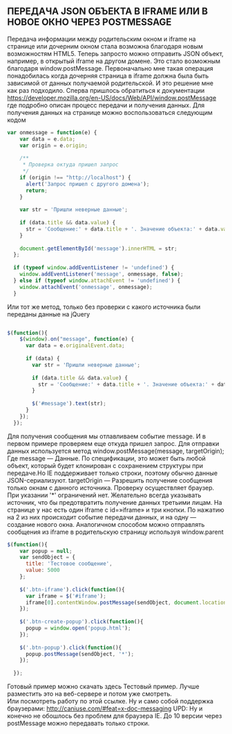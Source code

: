	
## ПЕРЕДАЧА JSON ОБЪЕКТА В IFRAME ИЛИ В НОВОЕ ОКНО ЧЕРЕЗ POSTMESSAGE

Передача информации между родительским окном и iframe на странице или дочерним окном стала возможна благодаря новым возможностям HTML5. Теперь запросто можно отправить JSON объект, например, в открытый iframe на другом домене. Это стало возможным благодаря window.postMessage.
Первоначально мне такая операция понадобилась когда дочерняя страница в iframe  должна была быть зависимой от данных получаемой родительской. И это решение мне как раз подходило. Сперва пришлось обратиться к документации https://developer.mozilla.org/en-US/docs/Web/API/window.postMessage где подробно описан процесс передачи и получения данных.
Для получения данных на странице можно воспользоваться следующим кодом

```javascript
var onmessage = function(e) {
    var data = e.data;
    var origin = e.origin;
 
    /**
     * Проверка октуда пришел запрос
     */
    if (origin !== "http://localhost") {
      alert('Запрос пришел с другого домена');
      return;
    }
 
    var str = 'Пришли неверные данные';
 
    if (data.title && data.value) {
      str = 'Сообщение:' + data.title + '. Значение объекта:' + data.value;
    }
 
    document.getElementById('message').innerHTML = str;
  };
 
  if (typeof window.addEventListener != 'undefined') {
    window.addEventListener('message', onmessage, false);
  } else if (typeof window.attachEvent != 'undefined') {
    window.attachEvent('onmessage', onmessage);
  }
```

Или тот же метод, только без проверки с какого источника были переданы данные на jQuery

```javascript

$(function(){
    $(window).on("message", function(e) {
      var data = e.originalEvent.data;
 
      if (data) {
        var str = 'Пришли неверные данные';
 
        if (data.title && data.value) {
          str = 'Сообщение:' + data.title + '. Значение объекта:' + data.value;
        }
 
        $('#message').text(str);
      }
    });
  });
  ```
Для получения сообщения мы отлавливаем событие message. И в первом примере проверяем еще откуда пришел запрос.
Для отправки данных используется метод window.postMessage(message, targetOrigin);
Где message — Данные. По спецификации, это может быть любой объект, который будет клонирован с сохранением структуры при передаче.Но IE поддерживает только строки, поэтому обычно данные JSON-сериализуют.
targetOrigin — Разрешить получение сообщения только окнам с данного источника. Проверку осуществляет браузер. При указании '*' ограничений нет. Желательно всегда указывать источник, что бы предотвратить получение данных третьими лицам.
На странице у нас есть один iframe с id=»iframe» и три кнопки. По нажатию на 2 из них происходит событие передачи данных, и на одну — создание нового окна.
Аналогичном способом можно отправлять сообщения из iframe в родительскую страницу используя window.parent

```javascript
$(function(){
    var popup = null;
    var sendObject = {
      title: 'Тестовое сообщение',
      value: 5000
    };
 
    $('.btn-iframe').click(function(){
      var iframe = $('#iframe');
      iframe[0].contentWindow.postMessage(sendObject, document.location);
    });
 
    $('.btn-create-popup').click(function(){
      popup = window.open('popup.html');
    });
 
    $('.btn-popup').click(function(){
      popup.postMessage(sendObject, '*');
    });
 
  });
  ```
  
  
 Готовый пример можно скачать здесь Тестовый пример. Лучше разместить это на веб-сервере и потом уже смотреть.   
 Или посмотреть работу по этой ссылке.
Ну и само собой поддержка браузерами: http://caniuse.com/#feat=x-doc-messaging
UPD: Ну и конечно не обошлось без проблем для браузера IE. До 10 версии через postMessage можно передавать только строки.
